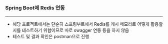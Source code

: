 ### Spring Boot에 Redis 연동 
***
* 해당 프로젝트에서는 단순히 스프링부트에서 Redis를 캐시 메모리로 어떻게 활용할지를 테스트하기 위함이므로 따로 swagger 연동 등을 하지 않음
* 테스트 및 결과 확인은 postman으로 진행
